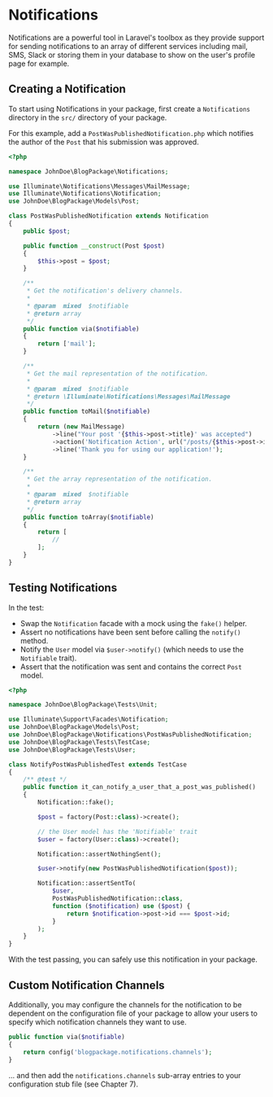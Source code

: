 # Notifications

Notifications are a powerful tool in Laravel's toolbox as they provide support for sending notifications to an array of different services including mail, SMS, Slack or storing them in your database to show on the user's profile page for example.

## Creating a Notification

To start using Notifications in your package, first create a `Notifications` directory in the `src/` directory of your package.

For this example, add a `PostWasPublishedNotification.php` which notifies the author of the `Post` that his submission was approved.

```php
<?php

namespace JohnDoe\BlogPackage\Notifications;

use Illuminate\Notifications\Messages\MailMessage;
use Illuminate\Notifications\Notification;
use JohnDoe\BlogPackage\Models\Post;

class PostWasPublishedNotification extends Notification
{
    public $post;

    public function __construct(Post $post)
    {
        $this->post = $post;
    }

    /**
     * Get the notification's delivery channels.
     *
     * @param  mixed  $notifiable
     * @return array
     */
    public function via($notifiable)
    {
        return ['mail'];
    }

    /**
     * Get the mail representation of the notification.
     *
     * @param  mixed  $notifiable
     * @return \Illuminate\Notifications\Messages\MailMessage
     */
    public function toMail($notifiable)
    {
        return (new MailMessage)
            ->line("Your post '{$this->post->title}' was accepted")
            ->action('Notification Action', url("/posts/{$this->post->id}"))
            ->line('Thank you for using our application!');
    }

    /**
     * Get the array representation of the notification.
     *
     * @param  mixed  $notifiable
     * @return array
     */
    public function toArray($notifiable)
    {
        return [
            //
        ];
    }
}
```

## Testing Notifications

In the test:

- Swap the `Notification` facade with a mock using the `fake()` helper.
- Assert no notifications have been sent before calling the `notify()` method.
- Notify the `User` model via `$user->notify()` (which needs to use the `Notifiable` trait).
- Assert that the notification was sent and contains the correct `Post` model.

```php
<?php

namespace JohnDoe\BlogPackage\Tests\Unit;

use Illuminate\Support\Facades\Notification;
use JohnDoe\BlogPackage\Models\Post;
use JohnDoe\BlogPackage\Notifications\PostWasPublishedNotification;
use JohnDoe\BlogPackage\Tests\TestCase;
use JohnDoe\BlogPackage\Tests\User;

class NotifyPostWasPublishedTest extends TestCase
{
    /** @test */
    public function it_can_notify_a_user_that_a_post_was_published()
    {
        Notification::fake();

        $post = factory(Post::class)->create();

        // the User model has the 'Notifiable' trait
        $user = factory(User::class)->create();

        Notification::assertNothingSent();

        $user->notify(new PostWasPublishedNotification($post));

        Notification::assertSentTo(
            $user,
            PostWasPublishedNotification::class,
            function ($notification) use ($post) {
                return $notification->post->id === $post->id;
            }
        );
    }
}
```

With the test passing, you can safely use this notification in your package.

## Custom Notification Channels

Additionally, you may configure the channels for the notification to be dependent on the configuration file of your package to allow your users to specify which notification channels they want to use.

```php
public function via($notifiable)
{
    return config('blogpackage.notifications.channels');
}
```

... and then add the `notifications.channels` sub-array entries to your configuration stub file (see Chapter 7).
